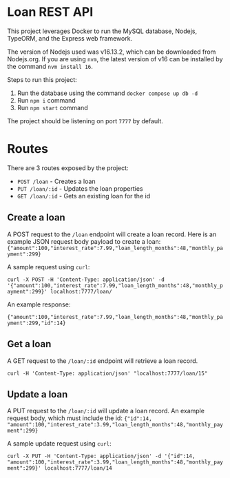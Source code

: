 # Loan REST API

This project leverages Docker to run the MySQL database, Nodejs, TypeORM, and the Express web framework.

The version of Nodejs used was v16.13.2, which can be downloaded from Nodejs.org. If you are using `nvm`, the latest version of v16 can be installed by the command `nvm install 16`.

Steps to run this project:

1. Run the database using the command `docker compose up db -d`
2. Run `npm i` command
4. Run `npm start` command

The project should be listening on port `7777` by default.

# Routes

There are 3 routes exposed by the project:
- `POST /loan` - Creates a loan
- `PUT /loan/:id` - Updates the loan properties
- `GET /loan/:id` - Gets an existing loan for the id

## Create a loan
A POST request to the `/loan` endpoint will create a loan record.
Here is an example JSON request body payload to create a loan:
```{"amount":100,"interest_rate":7.99,"loan_length_months":48,"monthly_payment":299}```

A sample request using `curl`:

```curl -X POST -H 'Content-Type: application/json' -d '{"amount":100,"interest_rate":7.99,"loan_length_months":48,"monthly_payment":299}' localhost:7777/loan/```

An example response:

```{"amount":100,"interest_rate":7.99,"loan_length_months":48,"monthly_payment":299,"id":14}```

## Get a loan
A GET request to the `/loan/:id` endpoint will retrieve a loan record.

```curl -H 'Content-Type: application/json' "localhost:7777/loan/15"```

## Update a loan
A PUT request to the `/loan/:id` will update a loan record.
An example request body, which must include the id: ```{"id":14, "amount":100,"interest_rate":3.99,"loan_length_months":48,"monthly_payment":299}```

A sample update request using `curl`:

```curl -X PUT -H 'Content-Type: application/json' -d '{"id":14, "amount":100,"interest_rate":3.99,"loan_length_months":48,"monthly_payment":299}' localhost:7777/loan/14```
